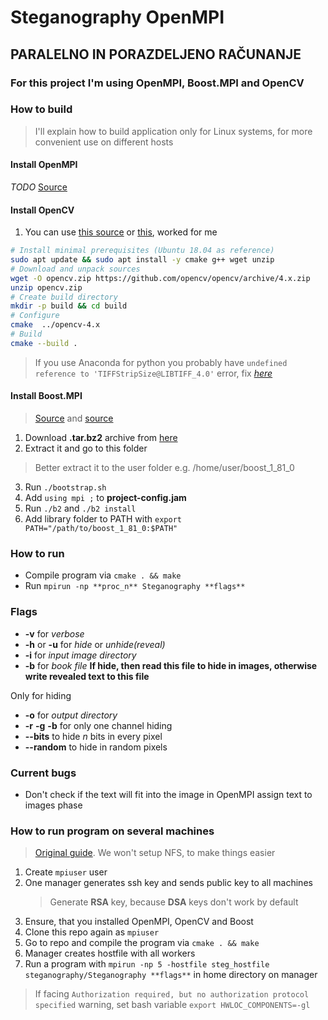 ﻿# Steganography OpenMPI
## PARALELNO IN PORAZDELJENO RAČUNANJE

### For this project I'm using OpenMPI, Boost.MPI and OpenCV

### How to build
> I'll explain how to build application only for Linux systems, for more convenient use on different hosts

#### Install OpenMPI
*TODO*
[Source](https://webpages.charlotte.edu/abw/coit-grid01.uncc.edu/ParallelProgSoftware/Software/OpenMPIInstall.pdf)

#### Install OpenCV
1. You can use [this source](https://docs.opencv.org/4.x/d7/d9f/tutorial_linux_install.html) or [this](https://stackoverflow.com/questions/65738296/how-to-run-a-simple-opencv-code-in-c-on-linux), worked for me
```bash
# Install minimal prerequisites (Ubuntu 18.04 as reference)
sudo apt update && sudo apt install -y cmake g++ wget unzip
# Download and unpack sources
wget -O opencv.zip https://github.com/opencv/opencv/archive/4.x.zip
unzip opencv.zip
# Create build directory
mkdir -p build && cd build
# Configure
cmake  ../opencv-4.x
# Build
cmake --build .
```
> If you use Anaconda for python you probably have `undefined reference to 'TIFFStripSize@LIBTIFF_4.0'` error, fix [*here*](https://github.com/colmap/colmap/issues/188)
#### Install Boost.MPI
> [Source](https://www.boost.org/doc/libs/1_81_0/doc/html/mpi/getting_started.html#mpi.getting_started.config.bootstrap) and [source](https://kratos-wiki.cimne.upc.edu/index.php/How_to_compile_the_Boost_if_you_want_to_use_MPI)
1. Download **.tar.bz2** archive from [here](https://www.boost.org/users/history/version_1_81_0.html)
2. Extract it and go to this folder
> Better extract it to the user folder e.g. /home/user/boost_1_81_0
3. Run `./bootstrap.sh`
4. Add `using mpi ;` to **project-config.jam**
5. Run `./b2` and `./b2 install`
6. Add library folder to PATH with `export PATH="/path/to/boost_1_81_0:$PATH"`

### How to run
* Compile program via `cmake . && make`
* Run `mpirun -np **proc_n** Steganography **flags**`

### Flags
* **-v** for _verbose_
* **-h** or **-u** for _hide_ or _unhide(reveal)_
* **-i** for _input image directory_
* **-b** for _book file_
__If hide, then read this file to hide in images, otherwise write revealed text to this file__

Only for hiding
* **-o** for _output directory_
* **-r** **-g** **-b** for only one channel hiding
* **--bits** to hide _n_ bits in every pixel
* **--random** to hide in random pixels

### Current bugs
* Don't check if the text will fit into the image in OpenMPI assign text to images phase

### How to run program on several machines
> [Original guide](https://mpitutorial.com/tutorials/running-an-mpi-cluster-within-a-lan/).
> We won't setup NFS, to make things easier

1. Create `mpiuser` user
2. One manager generates ssh key and sends public key to all machines
    > Generate **RSA** key, because **DSA** keys don't work by default
3. Ensure, that you installed OpenMPI, OpenCV and Boost
4. Clone this repo again as `mpiuser`
5. Go to repo and compile the program via `cmake . && make`
6. Manager creates hostfile with all workers
7. Run a program with `mpirun -np 5 -hostfile steg_hostfile steganography/Steganography **flags**` in home directory on manager
> If facing `Authorization required, but no authorization protocol specified` warning, set bash variable `export HWLOC_COMPONENTS=-gl`